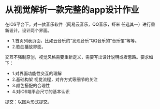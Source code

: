 # 从视觉解析一款完整的app设计作业

在iOS平台下，对一款音乐软件（网易云音乐，QQ音乐，虾米 任选其一）进行重新设计，设计两个界面。

- 1.首页列表页面，比如云音乐的“发现音乐”QQ音乐的“音乐馆”等等。
- 2.歌曲播放界面。

交互不强制原创，视觉风格需要重新定义，需要写出设计说明或者思路。要求如下：

- 1.对界面功能性交互的理解
- 2.基础构架 视觉流程，对齐方式等细节的关注
- 3.颜色搭配的合理性
- 4.对iOS端平台尺寸的基本认识

提交：以图片形式提交。